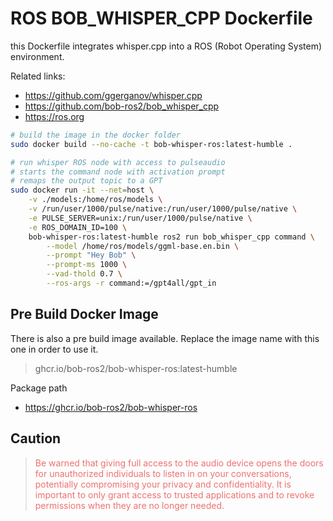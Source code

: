 # ROS BOB_WHISPER_CPP Dockerfile

this Dockerfile integrates whisper.cpp into a ROS (Robot Operating System) environment.

Related links:
- https://github.com/ggerganov/whisper.cpp
- https://github.com/bob-ros2/bob_whisper_cpp
- https://ros.org

```bash
# build the image in the docker folder
sudo docker build --no-cache -t bob-whisper-ros:latest-humble .

# run whisper ROS node with access to pulseaudio
# starts the command node with activation prompt
# remaps the output topic to a GPT
sudo docker run -it --net=host \
    -v ./models:/home/ros/models \
    -v /run/user/1000/pulse/native:/run/user/1000/pulse/native \
    -e PULSE_SERVER=unix:/run/user/1000/pulse/native \
    -e ROS_DOMAIN_ID=100 \
    bob-whisper-ros:latest-humble ros2 run bob_whisper_cpp command \
        --model /home/ros/models/ggml-base.en.bin \
        --prompt "Hey Bob" \
        --prompt-ms 1000 \
        --vad-thold 0.7 \
        --ros-args -r command:=/gpt4all/gpt_in
```

## Pre Build Docker Image
There is also a pre build image available. Replace the image name with this one in order to use it.

> ghcr.io/bob-ros2/bob-whisper-ros:latest-humble

Package path
- https://ghcr.io/bob-ros2/bob-whisper-ros

## Caution
> <font color="#F07070">Be warned that giving full access to the audio device opens the doors for unauthorized individuals to listen in on your conversations, potentially compromising your privacy and confidentiality. It is important to only grant access to trusted applications and to revoke permissions when they are no longer needed.</font>
